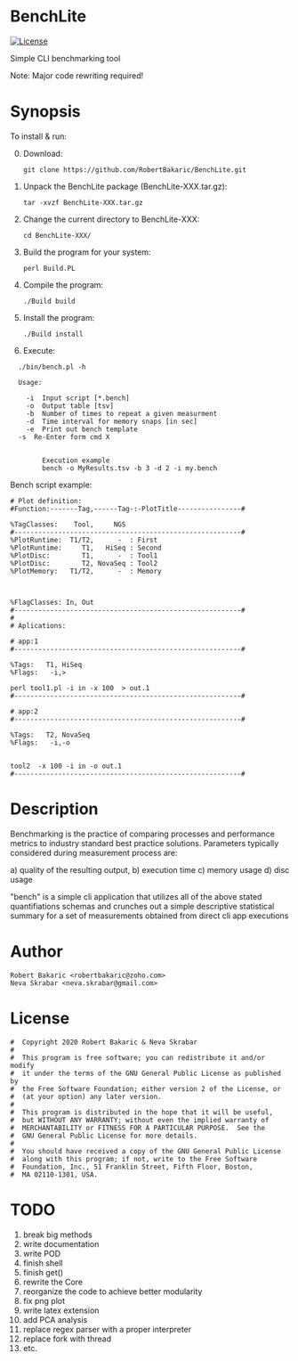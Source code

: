 # BenchLite

[![License](https://img.shields.io/badge/license-GPL-blue.svg)]( )

Simple CLI benchmarking tool

Note: Major code rewriting required!

# Synopsis

To install & run:

0. Download:    

   `git clone https://github.com/RobertBakaric/BenchLite.git`

1. Unpack the BenchLite package (BenchLite-XXX.tar.gz):   

   `tar -xvzf BenchLite-XXX.tar.gz`

2. Change the current directory to BenchLite-XXX:   

   `cd BenchLite-XXX/`

3. Build the program for your system:   

   `perl Build.PL`

4. Compile the program:   

   `./Build build`

5. Install the program:   

	`./Build install`


6. Execute:

```
  ./bin/bench.pl -h

  Usage:

	-i	Input script [*.bench]
	-o	Output table [tsv]
	-b	Number of times to repeat a given measurment
	-d	Time interval for memory snaps [in sec]
	-e	Print out bench template
  -s  Re-Enter form cmd X


		Execution example
		bench -o MyResults.tsv -b 3 -d 2 -i my.bench
```

Bench script example:   

```
# Plot definition:
#Function:-------Tag,------Tag-:-PlotTitle----------------#

%TagClasses:    Tool,     NGS
#---------------------------------------------------------#
%PlotRuntime:  T1/T2,      -  : First
%PlotRuntime:     T1,   HiSeq : Second
%PlotDisc:        T1,      -  : Tool1
%PlotDisc:        T2, NovaSeq : Tool2
%PlotMemory:   T1/T2,      -  : Memory



%FlagClasses: In, Out
#---------------------------------------------------------#
#
# Aplications:

# app:1
#---------------------------------------------------------#

%Tags:   T1, HiSeq
%Flags:   -i,>

perl tool1.pl -i in -x 100  > out.1
#---------------------------------------------------------#

# app:2
#---------------------------------------------------------#

%Tags:   T2, NovaSeq
%Flags:   -i,-o


tool2  -x 100 -i in -o out.1
#---------------------------------------------------------#

```



# Description

Benchmarking is the practice of comparing processes and performance metrics to
industry standard best practice solutions. Parameters typically considered
during measurement process are:

a) quality of the resulting output,
b) execution time
c) memory usage
d) disc usage

"bench" is a simple cli application that utilizes all of the above stated quantifiations
schemas and crunches out a simple descriptive statistical summary for a set of measurements
obtained from direct cli app executions

# Author

	Robert Bakaric <robertbakaric@zoho.com>
	Neva Skrabar <neva.skrabar@gmail.com>

# License



	#  Copyright 2020 Robert Bakaric & Neva Skrabar
	#  
	#  This program is free software; you can redistribute it and/or modify
	#  it under the terms of the GNU General Public License as published by
	#  the Free Software Foundation; either version 2 of the License, or
	#  (at your option) any later version.
	#  
	#  This program is distributed in the hope that it will be useful,
	#  but WITHOUT ANY WARRANTY; without even the implied warranty of
	#  MERCHANTABILITY or FITNESS FOR A PARTICULAR PURPOSE.  See the
	#  GNU General Public License for more details.
	#  
	#  You should have received a copy of the GNU General Public License
	#  along with this program; if not, write to the Free Software
	#  Foundation, Inc., 51 Franklin Street, Fifth Floor, Boston,
	#  MA 02110-1301, USA.


# TODO

1. break big methods
2. write documentation
3. write POD
4. finish shell
5. finish get()
6. rewrite the Core
7. reorganize the code to achieve better modularity
9. fix png plot
10. write latex extension
12. add PCA analysis
13. replace regex parser with a proper interpreter
14. replace fork with thread
99. etc.

